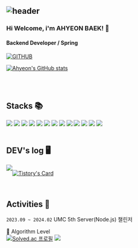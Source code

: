 ![header](https://capsule-render.vercel.app/api?type=waving&color=timeGradient&text=Welcome%20to%20Ahyeon's%20GitHub%20🌱&animation=twinkling&fontSize=35&fontAlignY=40&fontAlign=65&height=250)
---  

<div align="left">  
    
### Hi Welcome, i'm AHYEON BAEK! 👋

#### Backend Developer / Spring

[![GITHUB](https://hits.seeyoufarm.com/api/count/incr/badge.svg?url=https%3A%2F%2Fgithub.com%2Fahyeon-B&count_bg=%23BE93D4&icon=github.svg&icon_color=%23FFFFFF&title=GITHUB&edge_flat=false)](https://github.com/ahyeon-B)

[![Ahyeon's GitHub stats](https://github-readme-stats.vercel.app/api?username=ahyeon-B&include_all_commits=true&theme=cobalt&hide_border=true&count_private=true)](https://github.com/ahyeon-B/github-readme-stats)

<br>  
<br>

## Stacks 📚
<img src="https://img.shields.io/badge/java-007396?style=for-the-badge&logo=java&logoColor=white"> <img src="https://img.shields.io/badge/python-3776AB?style=for-the-badge&logo=python&logoColor=white"> <img src="https://img.shields.io/badge/html5-E34F26?style=for-the-badge&logo=html5&logoColor=white"> <img src="https://img.shields.io/badge/css-1572B6?style=for-the-badge&logo=css3&logoColor=white"> <img src="https://img.shields.io/badge/javascript-F7DF1E?style=for-the-badge&logo=javascript&logoColor=black"> <img src="https://img.shields.io/badge/oracle-F80000?style=for-the-badge&logo=oracle&logoColor=white"> <img src="https://img.shields.io/badge/mysql-4479A1?style=for-the-badge&logo=mysql&logoColor=white"> <img src="https://img.shields.io/badge/node.js-339933?style=for-the-badge&logo=Node.js&logoColor=white"> <img src="https://img.shields.io/badge/spring-6DB33F?style=for-the-badge&logo=spring&logoColor=white"> <img src="https://img.shields.io/badge/bootstrap-7952B3?style=for-the-badge&logo=bootstrap&logoColor=white"> <img src="https://img.shields.io/badge/apache tomcat-F8DC75?style=for-the-badge&logo=apachetomcat&logoColor=white"> <img src="https://img.shields.io/badge/github-181717?style=for-the-badge&logo=github&logoColor=white"> <img src="https://img.shields.io/badge/git-F05032?style=for-the-badge&logo=git&logoColor=white">
<br>
<br>

## DEV's log 🖥️
<div style="display:flex; flex-direction:row;">
    <a href="https://byeongarigomgom.tistory.com">
        <img src="https://img.shields.io/badge/Tistory-000000?style=for-the-badge&logo=Tistory&logoColor=white"> 
    </a>
  
[![Tistory's Card](https://github-readme-tistory-card.vercel.app/api?name=byeongarigomgom&theme=kakao)](https://byeongarigomgom.tistory.com)
</div>
<br>

## Activities 🏃 
`2023.09 ~ 2024.02` UMC 5th Server(Node.js) 챌린저  

🥉 Algorithm Level  
[![Solved.ac 프로필](http://mazassumnida.wtf/api/v2/generate_badge?boj=kyile7189)](https://solved.ac/kyile7189)        <img src="http://mazandi.herokuapp.com/api?handle={kyile7189}&theme=warm"/>
